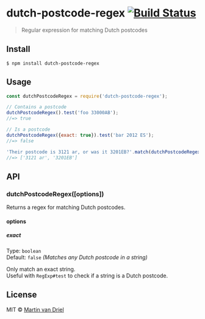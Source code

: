 # dutch-postcode-regex [![Build Status](https://travis-ci.org/martinvd/dutch-postcode-regex.svg?branch=master)](https://travis-ci.org/martinvd/dutch-postcode-regex)

> Regular expression for matching Dutch postcodes

## Install

```
$ npm install dutch-postcode-regex
```

## Usage

```js
const dutchPostcodeRegex = require('dutch-postcode-regex');

// Contains a postcode
dutchPostcodeRegex().test('foo 33000AB');
//=> true

// Is a postcode
dutchPostcodeRegex({exact: true}).test('bar 2012 ES');
//=> false

'Their postcode is 3121 ar, or was it 3201EB?'.match(dutchPostcodeRegex());
//=> ['3121 ar', '3201EB']
```

## API

### dutchPostcodeRegex([options])

Returns a regex for matching Dutch postcodes.

#### options

##### exact

Type: `boolean`<br>
Default: `false` *(Matches any Dutch postcode in a string)*

Only match an exact string.<br>
Useful with `RegExp#test` to check if a string is a Dutch postcode.

## License

MIT © [Martin van Driel](https://martinvandriel.com)
